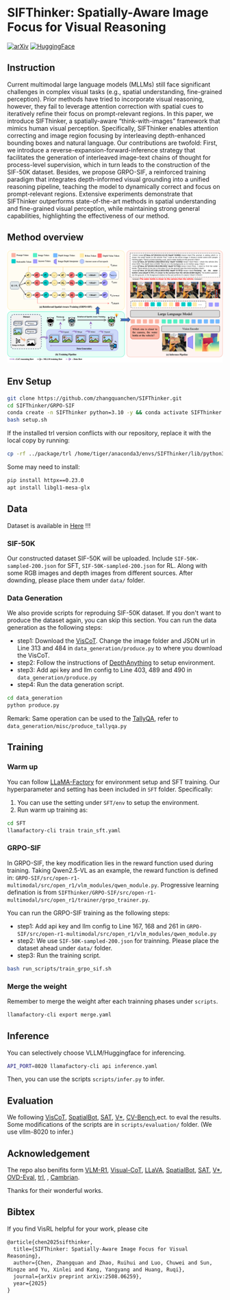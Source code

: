 # SIFThinker: Spatially-Aware Image Focus for Visual Reasoning
[![arXiv](https://img.shields.io/badge/arXiv-PDF-red)](https://arxiv.org/abs/2508.06259)
[![HuggingFace](https://img.shields.io/badge/HuggingFace-Dataset-orange)](https://huggingface.co/datasets/jankin123/SIF-50K)

## Instruction
Current multimodal large language models (MLLMs) still face significant challenges in complex visual tasks (e.g., spatial understanding, fine-grained perception). Prior methods have tried to incorporate visual reasoning, however, they fail to leverage attention correction with spatial cues to iteratively refine their focus on prompt-relevant regions. In this paper, we introduce SIFThinker, a spatially-aware “think-with-images” framework that mimics human visual perception. Specifically, SIFThinker enables attention correcting and image region focusing by interleaving depth-enhanced bounding boxes and natural language. Our contributions are twofold: First, we introduce a reverse-expansion-forward-inference strategy that facilitates the generation of interleaved image-text chains of thought for process-level supervision, which in turn leads to the construction of the SIF-50K dataset. Besides, we propose GRPO-SIF, a reinforced training paradigm that integrates depth-informed visual grounding into a unified reasoning pipeline, teaching the model to dynamically correct and focus on prompt-relevant regions. Extensive experiments demonstrate that SIFThinker outperforms state-of-the-art methods in spatial understanding and fine-grained visual perception, while maintaining strong general capabilities, highlighting the effectiveness of our method.

## Method overview
<img src="assets/pipeline.png" alt="drawing" width="1000"/>

## Env Setup
```bash
git clone https://github.com/zhangquanchen/SIFThinker.git
cd SIFThinker/GRPO-SIF
conda create -n SIFThinker python=3.10 -y && conda activate SIFThinker
bash setup.sh
```
If the installed trl version conflicts with our repository, replace it with the local copy by running:
```bash
cp -rf ../package/trl /home/tiger/anaconda3/envs/SIFThinker/lib/python3.10/site-packages/
```
Some may need to install:
```bash
pip install httpx==0.23.0
apt install libgl1-mesa-glx
```

## Data
Dataset is available in [Here](https://huggingface.co/datasets/jankin123/SIF-50K) !!!
### SIF-50K
Our constructed dataset SIF-50K will be uploaded. Include `SIF-50K-sampled-200.json` for SFT, `SIF-50K-sampled-200.json` for RL. Along with some RGB images and depth images from different sources. After downding, please place them under `data/` folder.
### Data Generation
We also provide scripts for reproduing SIF-50K dataset. If you don't want to produce the dataset again, you can skip this section.
You can run the data generation as the following steps:
* step1: Download the [VisCoT](https://huggingface.co/datasets/deepcs233/Visual-CoT). Change the image folder and JSON url in Line 313 and 484 in `data_generation/produce.py` to where you download the VisCoT.
* step2: Follow the instructions of [DepthAnything](https://github.com/DepthAnything/Depth-Anything-V2) to setup environment.
* step3: Add api key and llm config to Line 403, 489 and 490 in `data_generation/produce.py`
* step4: Run the data generation script.
```bash
cd data_generation
python produce.py
```
Remark: Same operation can be used to the [TallyQA](ttps://github.com/manoja328/TallyQA_dataset), refer to `data_generation/misc/produce_tallyqa.py`

## Training
### Warm up
You can follow [LLaMA-Factory](https://github.com/hiyouga/LLaMA-Factory) for environment setup and SFT training. Our hyperparameter and setting has been included in `SFT` folder. Specifically:
1. You can use the setting under `SFT/env` to setup the environment.
2. Run warm up training as:
```bash
cd SFT
llamafactory-cli train train_sft.yaml
```

### GRPO-SIF
In GRPO-SIF, the key modification lies in the reward function used during training. 
Taking Qwen2.5-VL as an example, the reward function is defined in: `GRPO-SIF/src/open-r1-multimodal/src/open_r1/vlm_modules/qwen_module.py`.
Progressive learning defination is from `SIFThinker/GRPO-SIF/src/open-r1-multimodal/src/open_r1/trainer/grpo_trainer.py`.

You can run the GRPO-SIF training as the following steps:
* step1: Add api key and llm config to Line 167, 168 and 261 in `GRPO-SIF/src/open-r1-multimodal/src/open_r1/vlm_modules/qwen_module.py`
* step2: We use `SIF-50K-sampled-200.json` for trainning. Please place the dataset ahead under `data/` folder. 
* step3: Run the training script.
```bash
bash run_scripts/train_grpo_sif.sh
```

### Merge the weight
Remember to merge the weight after each trainning phases under `scripts`.
```bash
llamafactory-cli export merge.yaml
```

## Inference
You can selectively choose VLLM/Huggingface for inferencing.
```bash
API_PORT=8020 llamafactory-cli api inference.yaml
```
Then, you can use the scripts `scripts/infer.py` to infer.

## Evaluation
We following [VisCoT](https://github.com/deepcs233/Visual-CoT/tree/main), [SpatialBot](https://github.com/BAAI-DCAI/SpatialBot), [SAT](https://github.com/arijitray1993/SAT), [V*](https://github.com/penghao-wu/vstar?tab=readme-ov-file#evaluation), [CV-Bench](https://github.com/cambrian-mllm/cambrian#evaluation),ect. to eval the results. Some modifications of the scripts are in `scripts/evaluation/` folder. (We use vllm-8020 to infer.)

## Acknowledgement
The repo also benifits form [VLM-R1](https://github.com/om-ai-lab/VLM-R1), [Visual-CoT](https://github.com/deepcs233/Visual-CoT), [LLaVA](https://github.com/haotian-liu/LLaVA), [SpatialBot](https://github.com/BAAI-DCAI/SpatialBot), [SAT](https://github.com/arijitray1993/SAT), [V*](https://github.com/penghao-wu/vstar?tab=readme-ov-file#evaluation), [OVD-Eval](https://github.com/om-ai-lab/OVDEval), [trl](https://github.com/huggingface/trl), , [Cambrian](https://github.com/cambrian-mllm/cambrian).

Thanks for their wonderful works.

## Bibtex
If you find VisRL helpful for your work, please cite

```
@article{chen2025sifthinker,
  title={SIFThinker: Spatially-Aware Image Focus for Visual Reasoning},
  author={Chen, Zhangquan and Zhao, Ruihui and Luo, Chuwei and Sun, Mingze and Yu, Xinlei and Kang, Yangyang and Huang, Ruqi},
  journal={arXiv preprint arXiv:2508.06259},
  year={2025}
}
```
